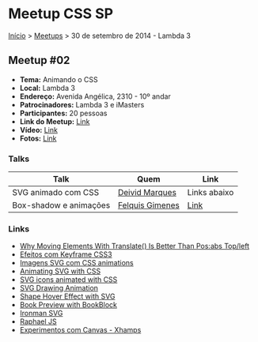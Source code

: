 Meetup CSS SP
======

[Início](../README.md) > [Meetups](../meetups.md) > 30 de setembro de 2014 - Lambda 3

## Meetup #02

* **Tema:** Animando o CSS
* **Local:** Lambda 3
* **Endereço:** Avenida Angélica, 2310 - 10º andar
* **Patrocinadores:** Lambda 3 e iMasters
* **Participantes:** 20 pessoas
* **Link do Meetup:** [Link](http://www.meetup.com/CSS-Brasil/events/194761202/) 
* **Vídeo:** [Link](https://www.youtube.com/watch?v=koeqI-ZYgCY&feature=youtu.be)
* **Fotos:** [Link](https://www.flickr.com/photos/raphaelfabeni/sets/72157648172328846/)

### Talks

| Talk                    | Quem                                                | Link                                                                        |
| ----------------------- | --------------------------------------------------  | --------------------------------------------------------------------------- |
| SVG animado com CSS     | [Deivid Marques](https://twitter.com/deividmarques) | Links abaixo                                                                |
| Box-shadow  e animações | [Felquis Gimenes](https://twitter.com/felquis)      | [Link](http://felquis.com/box-shadow/assets/player/KeynoteDHTMLPlayer.html) |

### Links

* [Why Moving Elements With Translate() Is Better Than Pos:abs Top/left](http://www.paulirish.com/2012/why-moving-elements-with-translate-is-better-than-posabs-topleft/)
* [Efeitos com Keyframe CSS3](http://cayojs.com.br/efeitos/)
* [Imagens SVG com CSS animations](http://sergiolopes.org/svg-css-animations/)
* [Animating SVG with CSS](http://css-tricks.com/animating-svg-css/)
* [SVG icons animated with CSS](http://codepen.io/noahblon/pen/lxukH)
* [SVG Drawing Animation](http://tympanus.net/Development/SVGDrawingAnimation/)
* [Shape Hover Effect with SVG](http://tympanus.net/Tutorials/ShapeHoverEffectSVG/index.html)
* [Book Preview with BookBlock](http://tympanus.net/Development/BookPreview/)
* [Ironman SVG](http://cssdeck.com/labs/ironman-svg-line-animation)
* [Raphael JS](http://raphaeljs.com/)
* [Experimentos com Canvas - Xhamps](https://github.com/Xhamps/expirience_html5/)
